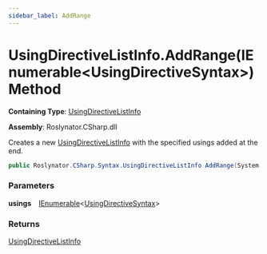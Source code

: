 ```yaml
---
sidebar_label: AddRange
---
```


# UsingDirectiveListInfo\.AddRange\(IEnumerable&lt;UsingDirectiveSyntax&gt;\) Method

**Containing Type**: [UsingDirectiveListInfo](../index.md)

**Assembly**: Roslynator\.CSharp\.dll

  
Creates a new [UsingDirectiveListInfo](../index.md) with the specified usings added at the end\.

```csharp
public Roslynator.CSharp.Syntax.UsingDirectiveListInfo AddRange(System.Collections.Generic.IEnumerable<Microsoft.CodeAnalysis.CSharp.Syntax.UsingDirectiveSyntax> usings)
```

### Parameters

**usings** &ensp; [IEnumerable](https://docs.microsoft.com/en-us/dotnet/api/system.collections.generic.ienumerable-1)&lt;[UsingDirectiveSyntax](https://docs.microsoft.com/en-us/dotnet/api/microsoft.codeanalysis.csharp.syntax.usingdirectivesyntax)&gt;

### Returns

[UsingDirectiveListInfo](../index.md)

